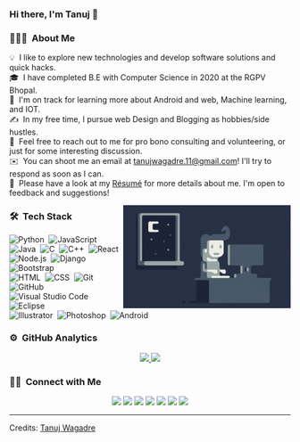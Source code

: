 ### Hi there, I'm Tanuj 👋

<!-- ## 👋 &nbsp;Hey there! I'm Tanuj -->

### 👨🏻‍💻 &nbsp;About Me

💡 &nbsp;I like to explore new technologies and develop software solutions and quick hacks.\
🎓 &nbsp;I have completed B.E with Computer Science in 2020 at the RGPV Bhopal.\
🌱 &nbsp;I'm on track for learning more about Android and web, Machine learning, and IOT.\
✍️ &nbsp;In my free time, I pursue web Design and Blogging as hobbies/side hustles.\
💬 &nbsp;Feel free to reach out to me for pro bono consulting and volunteering, or just for some interesting discussion.\
✉️ &nbsp;You can shoot me an email at tanujwagadre.11@gmail.com! I'll try to respond as soon as I can.\
📄 &nbsp;Please have a look at my [Résumé](https://tanujwagadre.netlify.app/CV_Tanuj_wagadre.pdf) for more details about me. I'm open to feedback and suggestions!

<img alt="Night Coding" src="https://raw.githubusercontent.com/AVS1508/AVS1508/master/assets/Night-Coding.gif" align="right"/>

### 🛠 &nbsp;Tech Stack

![Python](https://img.shields.io/badge/-Python-05122A?style=flat&logo=python)&nbsp;
![JavaScript](https://img.shields.io/badge/-JavaScript-05122A?style=flat&logo=javascript)&nbsp;
![Java](https://img.shields.io/badge/-Java-05122A?style=flat&logo=Java&logoColor=FFA518)&nbsp;
![C](https://img.shields.io/badge/-C-05122A?style=flat&logo=C&logoColor=A8B9CC)&nbsp;
![C++](https://img.shields.io/badge/-C++-05122A?style=flat&logo=C%2B%2B&logoColor=00599C)&nbsp;
![React](https://img.shields.io/badge/-React-05122A?style=flat&logo=react)&nbsp;
![Node.js](https://img.shields.io/badge/-Node.js-05122A?style=flat&logo=node.js)&nbsp;
![Django](https://img.shields.io/badge/-Django-05122A?style=flat&logo=django&logoColor=092E20)&nbsp;
![Bootstrap](https://img.shields.io/badge/-Bootstrap-05122A?style=flat&logo=bootstrap&logoColor=563D7C)\
![HTML](https://img.shields.io/badge/-HTML-05122A?style=flat&logo=HTML5)&nbsp;
![CSS](https://img.shields.io/badge/-CSS-05122A?style=flat&logo=CSS3&logoColor=1572B6)&nbsp;
![Git](https://img.shields.io/badge/-Git-05122A?style=flat&logo=git)&nbsp;
![GitHub](https://img.shields.io/badge/-GitHub-05122A?style=flat&logo=github)&nbsp;
![Visual Studio Code](https://img.shields.io/badge/-Visual%20Studio%20Code-05122A?style=flat&logo=visual-studio-code&logoColor=007ACC)&nbsp;
![Eclipse](https://img.shields.io/badge/-Eclipse-05122A?style=flat&logo=eclipse-ide&logoColor=2C2255)\
![Illustrator](https://img.shields.io/badge/-Illustrator-05122A?style=flat&logo=adobe-illustrator)&nbsp;
![Photoshop](https://img.shields.io/badge/-Photoshop-05122A?style=flat&logo=adobe-photoshop)&nbsp;
![Android](https://img.shields.io/badge/-Android-05122A?style=flat&logo=adobe-indesign)

### ⚙️ &nbsp;GitHub Analytics

<p align="center">
<a href="https://github.com/AVS1508">
  <img height="180em" src="https://github-readme-stats-eight-theta.vercel.app/api?username=i-tanuj&show_icons=true&theme=algolia&include_all_commits=true&count_private=true"/>
  <img height="180em" src="https://github-readme-stats-eight-theta.vercel.app/api/top-langs/?username=i-tanuj&layout=compact&langs_count=8&theme=algolia"/>
</a>
</p>

### 🤝🏻 &nbsp;Connect with Me



<p align="center">
<a href="https://tanujwagadre.netlify.com"><img src="https://img.shields.io/badge/-tanujwagaddre.com-3423A6?style=flat&logo=Google-Chrome&logoColor=white"/></a>
<a href="https://www.linkedin.com/in/tanujwagadre/"><img src="https://img.shields.io/badge/-Tanuj%20wagadre-0077B5?style=flat&logo=Linkedin&logoColor=white"/></a>
<a href="mailto:tanujwagadre.11@gmail.com"><img src="https://img.shields.io/badge/-tanujwagadre.11@gmail.com-D14836?style=flat&logo=Gmail&logoColor=white"/></a>
<a href="https://www.instagram.com/i_m__tanuj"><img src="https://img.shields.io/badge/-@tanuj__-E4405F?style=flat&logo=Instagram&logoColor=white"/></a>
<a href="https://www.facebook.com/tanuj.wagadre.3/"><img src="https://img.shields.io/badge/-@Tanuj-1877F2?style=flat&logo=Facebook&logoColor=white"/></a>
<a href="https://in.pinterest.com/i_m_tanuj"><img src="https://img.shields.io/badge/-@Tanuj-BD081C?style=flat&logo=Pinterest&logoColor=white"/></a>
<a href="https://www.youtube.com"><img src="https://img.shields.io/badge/-@Tanuj-1769FF?style=flat&logo=Youtube&logoColor=white"/></a>
</p>

-----
Credits: [Tanuj Wagadre](https://github.com/i-tanuj)
